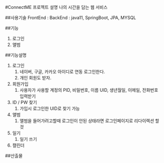 #ConnectME 프로젝트 설명
나의 시간을 담는 웹 서비스

##사용기술
FrontEnd : 
BackEnd : java11, SpringBoot, JPA, MYSQL



##기능
1. 로그인
2. 앨범

##기능설명
1. 로그인
   1) 네이버, 구글, 카카오 아이디로 연동 로그인한다.
   2) 개인 회원도 받자.
2. 회원가입
   1) 사용자가 사용할 계정의 PID, 비밀번호, 이름 UID, 생년월일, 이메일, 전화번호 입력받기
3. ID / PW 찾기
   1) 가입시 로그인한 UID로 찾기 가능
4. 앨범
   1) 앨범을 들어가려고할때 로그인이 안된 상태라면 로그인페이지로 리다이렉션 할것
5. 일기
   1) 일기 쓰기
6. 캘린더

##산출물